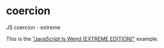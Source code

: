 # coercion
JS coercion - extreme

This is the ["JavaScript Is Weird (EXTREME EDITION)"](https://www.youtube.com/watch?v=sRWE5tnaxlI) example.

